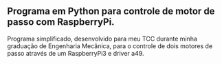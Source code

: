 ## Programa em Python para controle de motor de passo com RaspberryPi.

Programa simplificado, desenvolvido para meu TCC durante minha graduação de Engenharia Mecânica, para o controle de dois motores de passo através de um RaspberryPi3 e driver a49.